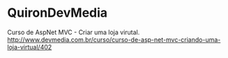 # QuironDevMedia
Curso de AspNet MVC - Criar uma loja virutal.
<br>http://www.devmedia.com.br/curso/curso-de-asp-net-mvc-criando-uma-loja-virtual/402
